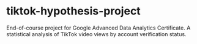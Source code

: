 # tiktok-hypothesis-project
End-of-course project for Google Advanced Data Analytics Certificate. A statistical analysis of TikTok video views by account verification status.
